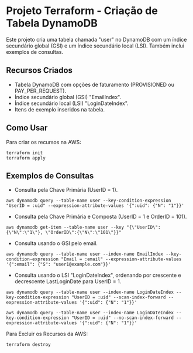 # Projeto Terraform - Criação de Tabela DynamoDB

Este projeto cria uma tabela chamada "user" no DynamoDB com um índice secundário global (GSI) e um índice secundário local (LSI). Também inclui exemplos de consultas.

## Recursos Criados

- Tabela DynamoDB com opções de faturamento (PROVISIONED ou PAY_PER_REQUEST).
- Índice secundário global (GSI) "EmailIndex".
- Índice secundário local (LSI) "LoginDateIndex".
- Itens de exemplo inseridos na tabela.

## Como Usar

Para criar os recursos na AWS:

```shell
terraform init
terraform apply
```

## Exemplos de Consultas

- Consulta pela Chave Primária (UserID = 1).

```shell
aws dynamodb query --table-name user --key-condition-expression "UserID = :uid" --expression-attribute-values '{":uid": {"N": "1"}}'
```
- Consulta pela Chave Primária e Composta (UserID = 1 e OrderID = 101).

```shell
aws dynamodb get-item --table-name user --key "{\"UserID\":{\"N\":\"1\"}, \"OrderID\":{\"N\":\"101\"}}"
```
- Consulta usando o GSI pelo email.
```shell
aws dynamodb query --table-name user --index-name EmailIndex --key-condition-expression "Email = :email" --expression-attribute-values '{":email": {"S": "user1@example.com"}}'
```

- Consulta usando o LSI "LoginDateIndex", ordenando por crescente e decrescente LastLoginDate para UserID = 1.
```shell
aws dynamodb query --table-name user --index-name LoginDateIndex --key-condition-expression "UserID = :uid" --scan-index-forward --expression-attribute-values '{":uid": {"N": "1"}}'
```

```shell
aws dynamodb query --table-name user --index-name LoginDateIndex --key-condition-expression "UserID = :uid" --no-scan-index-forward --expression-attribute-values '{":uid": {"N": "1"}}'
```


Para Excluir os Recursos da AWS:

```shell
terraform destroy
```








